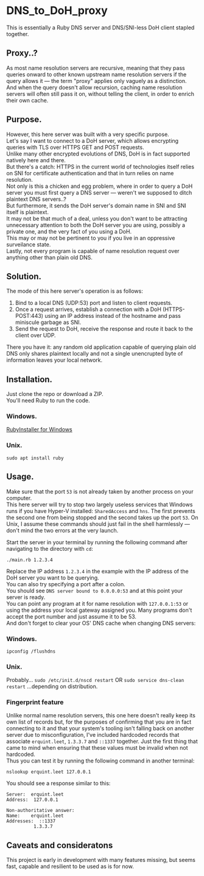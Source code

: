 # DNS_to_DoH_proxy

This is essentially a Ruby DNS server and DNS/SNI-less DoH client stapled together.  

## Proxy..?

As most name resolution servers are recursive, meaning that they pass queries onward to other known upstream name resolution servers if the query allows it — the term "proxy" applies only vaguely as a distinction.  
And when the query doesn't allow recursion, caching name resolution servers will often still pass it on, without telling the client, in order to enrich their own cache.  

## Purpose.

However, this here server was built with a very specific purpose.  
Let's say I want to connect to a DoH server, which allows encrypting queries with TLS over HTTPS GET and POST requests.  
Unlike many other encrypted evolutions of DNS, DoH is in fact supported natively here and there.  
But there's a catch: HTTPS in the current world of technologies itself relies on SNI for certificate authentication and that in turn relies on name resolution.  
Not only is this a chicken and egg problem, where in order to query a DoH server you must first query a DNS server — weren't we supposed to ditch plaintext DNS servers..?  
But furthermore, it sends the DoH server's domain name in SNI and SNI itself is plaintext.  
It may not be that much of a deal, unless you don't want to be attracting unnecessary attention to both the DoH server you are using, possibly a private one, and the very fact of you using a DoH.  
This may or may not be pertinent to you if you live in an oppressive surveilance state.  
Lastly, not every program is capable of name resolution request over anything other than plain old DNS.  

## Solution.

The mode of this here server's operation is as follows:  
1. Bind to a local DNS (UDP:53) port and listen to client requests.  
2. Once a request arrives, establish a connection with a DoH (HTTPS-POST:443) using an IP address instead of the hostname and pass miniscule garbage as SNI.  
3. Send the request to DoH, receive the response and route it back to the client over UDP.  

There you have it: any random old application capable of querying plain old DNS only shares plaintext locally and not a single unencrupted byte of information leaves your local network.

## Installation.

Just clone the repo or download a ZIP.  
You'll need Ruby to run the code.  

### Windows.

[RubyInstaller for Windows](<https://rubyinstaller.org>)

### Unix.

`sudo apt install ruby`

## Usage.

Make sure that the port `53` is not already taken by another process on your computer.  
This here server will try to stop two largely useless services that Windows runs if you have Hyper-V installed: `SharedAccess` and `hns`. The first prevents the second one from being stopped and the second takes up the port `53`. On Unix, I assume these commands should just fail in the shell harmlessly — don't mind the two errors at the very launch.

Start the server in your terminal by running the following command after navigating to the directory with `cd`:
```
./main.rb 1.2.3.4
```

Replace the IP address `1.2.3.4` in the example with the IP address of the DoH server you want to be querying.  
You can also try specifying a port after a colon.  
You should see `DNS server bound to 0.0.0.0:53` and at this point your server is ready.  
You can point any program at it for name resolution with `127.0.0.1:53` or using the address your local gateway assigned you. Many programs don't accept the port number and just assume it to be 53.  
And don't forget to clear your OS' DNS cache when changing DNS servers:

### Windows.

`ipconfig /flushdns`

### Unix.

Probably…
`sudo /etc/init.d/nscd restart`
OR
`sudo service dns-clean restart`
…depending on distribution.

### Fingerprint feature

Unlike normal name resolution servers, this one here doesn't really keep its own list of records but, for the purposes of confirming that you are in fact connecting to it and that your system's tooling isn't falling back on another server due to misconfiguration, I've included hardcoded records that associate `erquint.leet`, `1.3.3.7` and `::1337` together. Just the first thing that came to mind when ensuring that these values must be invalid when not hardcoded.  
Thus you can test it by running the following command in another terminal:
```
nslookup erquint.leet 127.0.0.1
```
You should see a response similar to this:
```
Server:  erquint.leet
Address:  127.0.0.1

Non-authoritative answer:
Name:    erquint.leet
Addresses:  ::1337
          1.3.3.7
```

## Caveats and consideratons

This project is early in development with many features missing, but seems fast, capable and resilient to be used as is for now.
